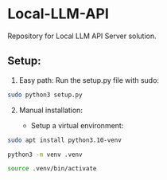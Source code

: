 # Local-LLM-API
Repository for Local LLM API Server solution.

## Setup:

1. Easy path: Run the setup.py file with sudo:

```bash
sudo python3 setup.py
```

2. Manual installation:

    - Setup a virtual environment:

```bash
sudo apt install python3.10-venv
```
```bash
python3 -m venv .venv
```
```bash
source .venv/bin/activate
```